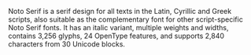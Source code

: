 Noto Serif is a serif design for all texts in the Latin, Cyrillic and Greek scripts, also suitable as the complementary font for other script-specific Noto Serif fonts. It has an italic variant, multiple weights and widths, contains 3,256 glyphs, 24 OpenType features, and supports 2,840 characters from 30 Unicode blocks.